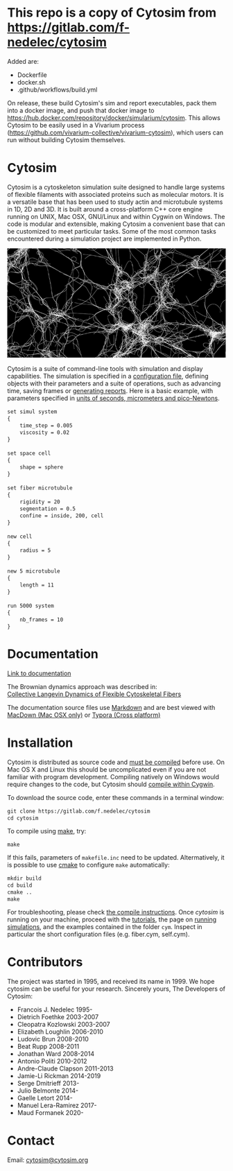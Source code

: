 # This repo is a copy of Cytosim from https://gitlab.com/f-nedelec/cytosim

Added are:
- Dockerfile
- docker.sh
- .github/workflows/build.yml

On release, these build Cytosim's sim and report executables, pack them into a docker image, and push that docker image to https://hub.docker.com/repository/docker/simularium/cytosim. This allows Cytosim to be easily used in a Vivarium process (https://github.com/vivarium-collective/vivarium-cytosim), which users can run without building Cytosim themselves.

# Cytosim

Cytosim is a cytoskeleton simulation suite designed to handle large systems of flexible filaments with associated proteins such as molecular motors. It is a versatile base that has been used to study actin and microtubule systems in 1D, 2D and 3D. It is built around a cross-platform C++ core engine running on UNIX, Mac OSX, GNU/Linux and within Cygwin on Windows. The code is modular and extensible, making Cytosim a convenient base that can be customized to meet particular tasks. Some of the most common tasks encountered during a simulation project are implemented in Python.

![Cytosim](doc/data/cytosim.png)

Cytosim is a suite of command-line tools with simulation and display capabilities. The simulation is specified in a [configuration file](doc/sim/config.md), defining objects with their parameters and a suite of operations, such as advancing time, saving frames or [generating reports](doc/sim/report.md). Here is a basic example, with parameters specified in [units of seconds, micrometers and pico-Newtons](doc/sim/units.md).

	set simul system
	{
	    time_step = 0.005
	    viscosity = 0.02
	}
	
	set space cell
	{
	    shape = sphere
	}
	
	set fiber microtubule
	{
	    rigidity = 20
	    segmentation = 0.5
	    confine = inside, 200, cell
	}
	    
	new cell
	{
	    radius = 5
	}
	
	new 5 microtubule
	{
	    length = 11
	}
	
	run 5000 system
	{
	    nb_frames = 10
	}

# Documentation

[Link to documentation](doc/index.md)

The Brownian dynamics approach was described in:  
[Collective Langevin Dynamics of Flexible Cytoskeletal Fibers](http://iopscience.iop.org/article/10.1088/1367-2630/9/11/427/meta)

The documentation source files use [Markdown](https://en.wikipedia.org/wiki/Markdown) and are best viewed with [MacDown (Mac OSX only)](https://macdown.uranusjr.com) or [Typora (Cross platform)](https://typora.io) 

# Installation

Cytosim is distributed as source code and [must be compiled](doc/compile/index.md) before use. On Mac OS X and Linux this should be uncomplicated even if you are not familiar with program development. Compiling natively on Windows would require changes to the code, but Cytosim should [compile within Cygwin](doc/compile/cygwin.md).

To download the source code, enter these commands in a terminal window:

	git clone https://gitlab.com/f.nedelec/cytosim
	cd cytosim
	
To compile using [make](https://www.gnu.org/software/make), try:
	
	make

If this fails, parameters of `makefile.inc` need to be updated.
Altermatively, it is possible to use [cmake](https://cmake.org) to configure `make` automatically:

	mkdir build
	cd build
	cmake ..
	make

For troubleshooting, please check [the compile instructions](doc/compile/index.md).
Once *cytosim* is running on your machine, proceed with the [tutorials](doc/tutorials/index.md), the page on [running simulations](doc/main/runs.md), and the examples contained in the folder `cym`. 
Inspect in particular the short configuration files (e.g. fiber.cym, self.cym). 

# Contributors

 The project was started in 1995, and received its name in 1999.
 We hope cytosim can be useful for your research. 
 Sincerely yours, The Developers of Cytosim:

*  Francois J. Nedelec     1995-
*  Dietrich Foethke        2003-2007
*  Cleopatra Kozlowski     2003-2007
*  Elizabeth Loughlin      2006-2010
*  Ludovic Brun            2008-2010
*  Beat Rupp               2008-2011
*  Jonathan Ward           2008-2014
*  Antonio Politi          2010-2012
*  Andre-Claude Clapson    2011-2013
*  Jamie-Li Rickman        2014-2019
*  Serge Dmitrieff         2013-
*  Julio Belmonte          2014-
*  Gaelle Letort           2014-
*  Manuel Lera-Ramirez     2017-
*  Maud Formanek           2020-

# Contact

Email: cytosim@cytosim.org



